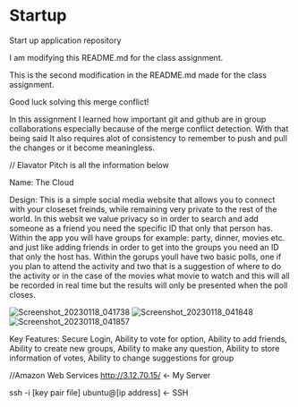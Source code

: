 # Startup
Start up application repository 

I am modifying this README.md for the class assignment.

This is the second modification in the README.md made for the class assignment.

Good luck solving this merge conflict!

In this assignment I learned how important git and github are in group collaborations especially because of the merge conflict detection. With that being said It also requires alot of consistency to remember to push and pull the changes or it become meaningless. 

// Elavator Pitch is all the information below 

Name:
The Cloud 

Design:
This is a simple social media website that allows you to connect with your closeset freinds, while remaining very private to the rest of the world. In this websit we value privacy so in order to search and add someone as a friend you need the specific ID that only that person has. Within the app you will have groups for example: party, dinner, movies etc. and just like adding friends in order to get into the groups you need an ID that only the host has. Within the gorups youll have two basic polls, one if you plan to attend the activity and two that is a suggestion of where to do the activity or in the case of the movies what movie to watch and this will all be recorded in real time but the results will only be presented when the poll closes. 



![Screenshot_20230118_041738](https://user-images.githubusercontent.com/99998731/213316586-2984e11d-67e6-4bdd-abee-45872434e8fe.png)
![Screenshot_20230118_041848](https://user-images.githubusercontent.com/99998731/213316591-5e6215b3-c20d-4124-908e-fef2ca02b542.png)
![Screenshot_20230118_041857](https://user-images.githubusercontent.com/99998731/213316593-d56e66f5-2dbb-4c5c-895e-c0a3bd2553bc.png)


Key Features:
Secure Login,
Ability to vote for option, 
Ability to add friends,
Ability to create new groups, 
Ability to make any question, 
Ability to store information of votes, 
Ability to change suggestions for group 


//Amazon Web Services 
http://3.12.70.15/ <- My Server

ssh -i [key pair file] ubuntu@[ip address] <- SSH 


